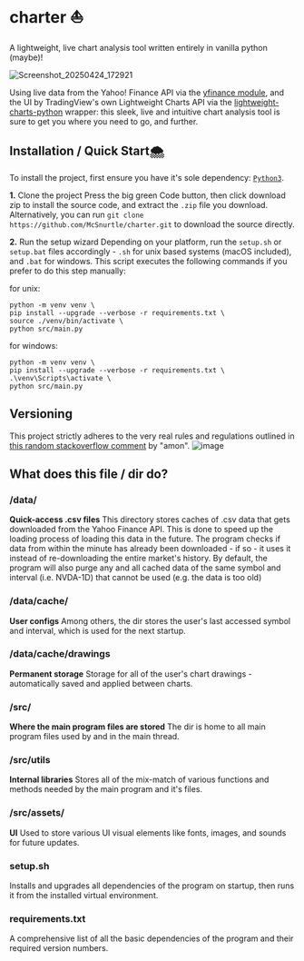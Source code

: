 # charter ⛵
A lightweight, live chart analysis tool written entirely in vanilla python (maybe)!

![Screenshot_20250424_172921](https://github.com/user-attachments/assets/fdec11df-7eaa-47ec-ad70-12fe287ee577)

Using live data from the Yahoo! Finance API via the [yfinance module](<https://github.com/ranaroussi/yfinance>), and the UI by TradingView's own Lightweight Charts API via the [lightweight-charts-python](<https://github.com/louisnw01/lightweight-charts-python>) wrapper: this sleek, live and intuitive chart analysis tool is sure to get you where you need to go, and further.

## Installation / Quick Start🌨️
To install the project, first ensure you have it's sole dependency: [`Python3`](<https://www.python.org/downloads/>).

**1.** Clone the project
Press the big green Code button, then click download zip to install the source code, and extract the `.zip` file you download.
Alternatively, you can run `git clone https://github.com/McSnurtle/charter.git` to download the source directly.

**2.** Run the setup wizard
Depending on your platform, run the `setup.sh` or `setup.bat` files accordingly - `.sh` for unix based systems (macOS included), and `.bat` for windows.
This script executes the following commands if you prefer to do this step manually:

for unix:
```shell
python -m venv venv \
pip install --upgrade --verbose -r requirements.txt \
source ./venv/bin/activate \
python src/main.py
```

for windows:
```batch
python -m venv venv \
pip install --upgrade --verbose -r requirements.txt \
.\venv\Scripts\activate \
python src/main.py
```

## Versioning
This project strictly adheres to the very real rules and regulations outlined in [this random stackoverflow comment](<https://softwareengineering.stackexchange.com/a/255201>) by "amon".
![image](https://github.com/user-attachments/assets/9946aa62-9155-4741-9335-16f8856c7f9e)

## What does this file / dir do?
### /data/
**Quick-access .csv files**
This directory stores caches of .csv data that gets downloaded from the Yahoo Finance API.
This is done to speed up the loading process of loading this data in the future.
The program checks if data from within the minute has already been downloaded - if so - it uses it instead of re-downloading the entire market's history. By default, the program will also purge any and all cached data of the same symbol and interval (i.e. NVDA-1D) that cannot be used (e.g. the data is too old)

### /data/cache/
**User configs**
Among others, the dir stores the user's last accessed symbol and interval, which is used for the next startup.

### /data/cache/drawings
**Permanent storage**
Storage for all of the user's chart drawings - automatically saved and applied between charts.

### /src/
**Where the main program files are stored**
The dir is home to all main program files used by and in the main thread.

### /src/utils
**Internal libraries**
Stores all of the mix-match of various functions and methods needed by the main program and it's files.

### /src/assets/
**UI**
Used to store various UI visual elements like fonts, images, and sounds for future updates.

### setup.sh
Installs and upgrades all dependencies of the program on startup, then runs it from the installed virtual environment.

### requirements.txt
A comprehensive list of all the basic dependencies of the program and their required version numbers.
